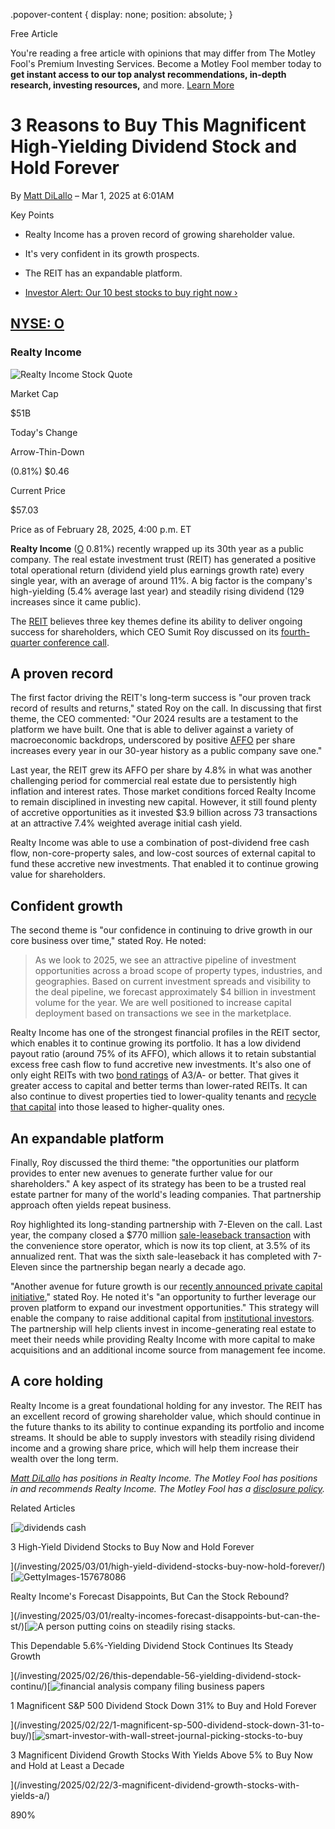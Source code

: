 .popover-content { display: none; position: absolute; }

Free Article[](#)

You're reading a free article with opinions that may differ from The Motley Fool's Premium Investing Services. Become a Motley Fool member today to **get instant access to our top analyst recommendations, in-depth research, investing resources,** and more. [Learn More](https://www.fool.com/mms/mark/op-free-tbox-art)

3 Reasons to Buy This Magnificent High-Yielding Dividend Stock and Hold Forever
===============================================================================

By [Matt DiLallo](/author/2093/) – Mar 1, 2025 at 6:01AM

Key Points

*   Realty Income has a proven record of growing shareholder value.
    
*   It's very confident in its growth prospects.
    
*   The REIT has an expandable platform.
    
*   [Investor Alert: Our 10 best stocks to buy right now ›](https://www.fool.com/mms/mark/e-sa-nonbbn-kp?aid=10969&source=isaedikp0000035)
    

[NYSE: O](/quote/nyse/o/)
-------------------------

### Realty Income

![Realty Income Stock Quote](https://g.foolcdn.com/art/companylogos/mark/O.png)

Market Cap

$51B

Today's Change

Arrow-Thin-Down

(0.81%) $0.46

Current Price

$57.03

Price as of February 28, 2025, 4:00 p.m. ET

**Realty Income** ([O](/quote/nyse/o/) 0.81%) recently wrapped up its 30th year as a public company. The real estate investment trust (REIT) has generated a positive total operational return (dividend yield plus earnings growth rate) every single year, with an average of around 11%. A big factor is the company's high-yielding (5.4% average last year) and steadily rising dividend (129 increases since it came public).

The [REIT](https://www.fool.com/investing/stock-market/market-sectors/real-estate-investing/reit/) believes three key themes define its ability to deliver ongoing success for shareholders, which CEO Sumit Roy discussed on its [fourth-quarter conference call](https://www.fool.com/earnings/call-transcripts/2025/02/25/realty-income-o-q4-2024-earnings-call-transcript/).

A proven record
---------------

The first factor driving the REIT's long-term success is "our proven track record of results and returns," stated Roy on the call. In discussing that first theme, the CEO commented: "Our 2024 results are a testament to the platform we have built. One that is able to deliver against a variety of macroeconomic backdrops, underscored by positive [AFFO](https://www.fool.com/terms/f/ffo/) per share increases every year in our 30-year history as a public company save one."

Last year, the REIT grew its AFFO per share by 4.8% in what was another challenging period for commercial real estate due to persistently high inflation and interest rates. Those market conditions forced Realty Income to remain disciplined in investing new capital. However, it still found plenty of accretive opportunities as it invested $3.9 billion across 73 transactions at an attractive 7.4% weighted average initial cash yield.

Realty Income was able to use a combination of post-dividend free cash flow, non-core-property sales, and low-cost sources of external capital to fund these accretive new investments. That enabled it to continue growing value for shareholders.

Confident growth
----------------

The second theme is "our confidence in continuing to drive growth in our core business over time," stated Roy. He noted:

> As we look to 2025, we see an attractive pipeline of investment opportunities across a broad scope of property types, industries, and geographies. Based on current investment spreads and visibility to the deal pipeline, we forecast approximately $4 billion in investment volume for the year. We are well positioned to increase capital deployment based on transactions we see in the marketplace.

Realty Income has one of the strongest financial profiles in the REIT sector, which enables it to continue growing its portfolio. It has a low dividend payout ratio (around 75% of its AFFO), which allows it to retain substantial excess free cash flow to fund accretive new investments. It's also one of only eight REITs with two [bond ratings](https://www.fool.com/investing/how-to-invest/bonds/bond-ratings/) of A3/A\- or better. That gives it greater access to capital and better terms than lower-rated REITs. It can also continue to divest properties tied to lower-quality tenants and [recycle that capital](https://www.fool.com/terms/c/what-is-capital-recycling/) into those leased to higher-quality ones.

An expandable platform
----------------------

Finally, Roy discussed the third theme: "the opportunities our platform provides to enter new avenues to generate further value for our shareholders." A key aspect of its strategy has been to be a trusted real estate partner for many of the world's leading companies. That partnership approach often yields repeat business.

Roy highlighted its long-standing partnership with 7-Eleven on the call. Last year, the company closed a $770 million [sale-leaseback transaction](https://www.fool.com/terms/s/sale-leaseback/) with the convenience store operator, which is now its top client, at 3.5% of its annualized rent. That was the sixth sale-leaseback it has completed with 7-Eleven since the partnership began nearly a decade ago.

"Another avenue for future growth is our [recently announced private capital initiative](https://www.fool.com/investing/2024/12/07/this-brilliant-move-could-enable-realty-income-to/)," stated Roy. He noted it's "an opportunity to further leverage our proven platform to expand our investment opportunities." This strategy will enable the company to raise additional capital from [institutional investors](https://www.fool.com/terms/i/institutional-investor/). The partnership will help clients invest in income-generating real estate to meet their needs while providing Realty Income with more capital to make acquisitions and an additional income source from management fee income.

A core holding
--------------

Realty Income is a great foundational holding for any investor. The REIT has an excellent record of growing shareholder value, which should continue in the future thanks to its ability to continue expanding its portfolio and income streams. It should be able to supply investors with steadily rising dividend income and a growing share price, which will help them increase their wealth over the long term.

_[Matt DiLallo](https://www.fool.com/author/2093/) has positions in Realty Income. The Motley Fool has positions in and recommends Realty Income. The Motley Fool has a [disclosure policy](https://www.fool.com/legal/fool-disclosure-policy/)._

Related Articles

[![dividends cash](https://g.foolcdn.com/image/?url=https%3A%2F%2Fg.foolcdn.com%2Feditorial%2Fimages%2F809072%2Fdividends-cash.jpg&op=resize&w=92&h=52)

3 High-Yield Dividend Stocks to Buy Now and Hold Forever

](/investing/2025/03/01/high-yield-dividend-stocks-buy-now-hold-forever/)[![GettyImages-157678086](https://g.foolcdn.com/image/?url=https%3A%2F%2Fg.foolcdn.com%2Feditorial%2Fimages%2F808945%2Fgettyimages-157678086.jpg&op=resize&w=92&h=52)

Realty Income's Forecast Disappoints, But Can the Stock Rebound?

](/investing/2025/03/01/realty-incomes-forecast-disappoints-but-can-the-st/)[![A person putting coins on steadily rising stacks.](https://g.foolcdn.com/image/?url=https%3A%2F%2Fg.foolcdn.com%2Feditorial%2Fimages%2F808915%2Fa-person-putting-coins-on-steadily-rising-stacks.jpg&op=resize&w=92&h=52)

This Dependable 5.6%-Yielding Dividend Stock Continues Its Steady Growth

](/investing/2025/02/26/this-dependable-56-yielding-dividend-stock-continu/)[![financial analysis company filing business papers](https://g.foolcdn.com/image/?url=https%3A%2F%2Fg.foolcdn.com%2Feditorial%2Fimages%2F808017%2Ffinancial-analysis-company-filing-business-papers.jpg&op=resize&w=92&h=52)

1 Magnificent S&P 500 Dividend Stock Down 31% to Buy and Hold Forever

](/investing/2025/02/22/1-magnificent-sp-500-dividend-stock-down-31-to-buy/)[![smart-investor-with-wall-street-journal-picking-stocks-to-buy](https://g.foolcdn.com/image/?url=https%3A%2F%2Fg.foolcdn.com%2Feditorial%2Fimages%2F808219%2Fsmart-investor-with-wall-street-journal-picking-stocks-to-buy.jpg&op=resize&w=92&h=52)

3 Magnificent Dividend Growth Stocks With Yields Above 5% to Buy Now and Hold at Least a Decade

](/investing/2025/02/22/3-magnificent-dividend-growth-stocks-with-yields-a/)

890%